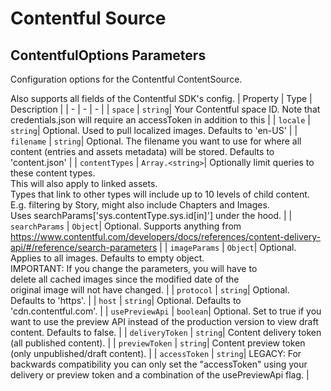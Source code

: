 # Contentful Source


## ContentfulOptions Parameters
Configuration options for the Contentful ContentSource.

Also supports all fields of the Contentful SDK&#x27;s config.
| Property | Type | Description |
| - | - | - |
| <a name="module_contentful-source.ContentfulOptions+space">`space`</a> |  <code>string</code>| Your Contentful space ID. Note that credentials.json will require an accessToken in addition to this |
| <a name="module_contentful-source.ContentfulOptions+locale">`locale`</a> |  <code>string</code>| Optional. Used to pull localized images. Defaults to &#x27;en-US&#x27; |
| <a name="module_contentful-source.ContentfulOptions+filename">`filename`</a> |  <code>string</code>| Optional. The filename you want to use for where all content (entries and assets metadata) will be stored. Defaults to &#x27;content.json&#x27; |
| <a name="module_contentful-source.ContentfulOptions+contentTypes">`contentTypes`</a> |  <code>Array.&lt;string&gt;</code>| Optionally limit queries to these content types.<br>This will also apply to linked assets.<br>Types that link to other types will include up to 10 levels of child content.<br>E.g. filtering by Story, might also include Chapters and Images.<br>Uses searchParams[&#x27;sys.contentType.sys.id[in]&#x27;] under the hood. |
| <a name="module_contentful-source.ContentfulOptions+searchParams">`searchParams`</a> |  <code>Object</code>| Optional. Supports anything from https://www.contentful.com/developers/docs/references/content-delivery-api/#/reference/search-parameters |
| <a name="module_contentful-source.ContentfulOptions+imageParams">`imageParams`</a> |  <code>Object</code>| Optional. Applies to all images. Defaults to empty object.<br>IMPORTANT: If you change the parameters, you will have to<br>delete all cached images since the modified date of the<br>original image will not have changed. |
| <a name="module_contentful-source.ContentfulOptions+protocol">`protocol`</a> |  <code>string</code>| Optional. Defaults to &#x27;https&#x27;. |
| <a name="module_contentful-source.ContentfulOptions+host">`host`</a> |  <code>string</code>| Optional. Defaults to &#x27;cdn.contentful.com&#x27;. |
| <a name="module_contentful-source.ContentfulOptions+usePreviewApi">`usePreviewApi`</a> |  <code>boolean</code>| Optional. Set to true if you want to use the preview API instead of the production version to view draft content. Defaults to false. |
| <a name="module_contentful-source.ContentfulOptions+deliveryToken">`deliveryToken`</a> |  <code>string</code>| Content delivery token (all published content). |
| <a name="module_contentful-source.ContentfulOptions+previewToken">`previewToken`</a> |  <code>string</code>| Content preview token (only unpublished/draft content). |
| <a name="module_contentful-source.ContentfulOptions+accessToken">`accessToken`</a> |  <code>string</code>| LEGACY: For backwards compatibility you can only set the &quot;accessToken&quot; using your delivery or preview token and a combination of the usePreviewApi flag. |
